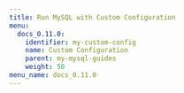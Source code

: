```yaml
---
title: Run MySQL with Custom Configuration
menu:
  docs_0.11.0:
    identifier: my-custom-config
    name: Custom Configuration
    parent: my-mysql-guides
    weight: 50
menu_name: docs_0.11.0
---
```


